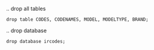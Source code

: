 .. drop all tables
```
drop table CODES, CODENAMES, MODEL, MODELTYPE, BRAND;
```

.. drop database
```
drop database ircodes;
```
